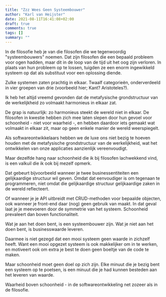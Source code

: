 ```yaml
---
title: "Zzz Wees Geen Systeembouwer"
author: "Karl van Heijster"
date: 2021-08-11T16:41:08+02:00
draft: true
comments: true
tags: []
summary: ""
---
```


In de filosofie heb je van die filosofen die we tegenwoordig "systeembouwers" noemen. Dat zijn filosofen die een bepaald probleem voor ogen hadden, maar dit in de loop van de tijd uit het oog zijn verloren. In plaats van hun probleem op te lossen, tuigden ze een enorm ingewikkeld systeem op dat als substituut voor een oplossing diende.


Zulke systemen zaten prachtig in elkaar. Twaalf categorieën, onderverdeeld in vier groepen van drie (voorbeeld hier; Kant? Aristoteles?).


Ik heb het altijd vreemd gevonden dat de metafysische grondstructuur van de werkelijkheid zo volmaakt harmonieus in elkaar zat.


De grap is natuurlijk: zo harmonieus steekt de wereld niet in elkaar. De filosofen in kwestie hebben zich mee laten slepen door hun gevoel voor schoonheid - niet voor waarheid -, en hebben daardoor iets gemaakt wat volmaakt in elkaar zit, maar op geen enkele manier de wereld weerspiegelt.


Als softwareontwikkelaars hebben we de luxe ons niet bezig te hoeven houden met de metafysische grondstructuur van de werkelijkheid, wat het ontwikkelen van onze applicaties aanzienlijk vereenvoudigt.


Maar dezelfde hang naar schoonheid die ik bij filosofen lachwekkend vind, is een valkuil die ik ook bij mezelf opmerk.


Dat gebeurt bijvoorbeeld wanneer je twee businessentiteiten een gelijkaardige structuur wil geven. Omdat dat eenvoudiger is om tegenaan te programmeren, niet omdat die gelijkaardige structuur gelijkaardige zaken in de wereld reflecteert.


Of wanneer je je API uitbreidt met CRUD-methoden voor bepaalde objecten, ook wanneer je front-end daar (nog) geen gebruik van maakt. In dat geval laat je je meevoeren door de symmetrie van het systeem. Schoonheid prevaleert dan boven functionaliteit.


Wat je aan het doen bent, is een systeembouwer zijn. Wat je niet aan het doen bent, is businesswaarde leveren.


Daarmee is niet gezegd dat een mooi systeem geen waarde in zichzelf heeft. Want een mooi opgezet systeem is ook makkelijker om in te werken, en motiveert ook om extra je best te doen geen boeltje van de code te maken.


Maar schoonheid moet geen doel op zich zijn. Elke minuut die je bezig bent een systeem op te poetsen, is een minuut die je had kunnen besteden aan het leveren van waarde.


Waarheid boven schoonheid - in de softwareontwikkeling net zozeer als in de filosofie.
